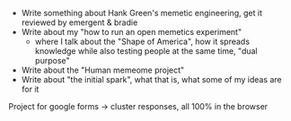 - Write something about Hank Green's memetic engineering, get it reviewed by emergent & bradie
- Write about my "how to run an open memetics experiment"
	- where I talk about the "Shape of America", how it spreads knowledge while also testing people at the same time, "dual purpose"
- Write about the "Human memeome project"
- Write about "the initial spark", what that is, what some of my ideas are for it


Project for google forms -> cluster responses, all 100% in the browser